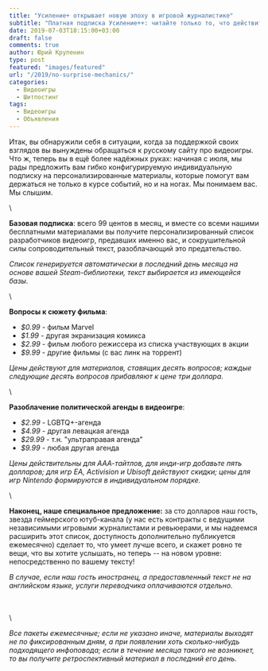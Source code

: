 ```yaml
---
title: "Усиление+ открывает новую эпоху в игровой журналистике"
subtitle: "Платная подписка Усиление++: читайте только то, что действительно для вас важно"
date: 2019-07-03T18:15:00+03:00
draft: false
comments: true
author: Юрий Крупенин
type: post
featured: "images/featured"
url: "/2019/no-surprise-mechanics/"
categories:
  - Видеоигры
  - Шитпостинг
tags:
  - Видеоигры
  - Объявления
---
```


Итак, вы обнаружили себя в ситуации, когда за поддержкой своих взглядов вы вынуждены обращаться к русскому сайту про видеоигры. Что ж, теперь вы в ещё более надёжных руках: начиная с июля, мы рады предложить вам гибко конфигурируемую индивидуальную подписку на персонализированные материалы, которые помогут вам держаться не только в курсе событий, но и на ногах. Мы понимаем вас. Мы слышим.

\

__Базовая подписка__: всего 99 центов в месяц, и вместе со всеми нашими бесплатными материалами вы получите персонализированный список разработчиков видеоигр, предавших именно вас, и сокрушительной силы сопроводительный текст, разоблачающий это предательство.  

 _Список генерируется автоматически в последний день месяца на основе вашей Steam-библиотеки, текст выбирается из имеющейся базы._

\

 __Вопросы к сюжету фильма__:

* _$0.99_ - фильм Marvel
* _$1.99_ - другая экранизация комикса
* _$2.99_ - фильм любого режиссера из списка участвующих в акции
* _$9.99_ - другие фильмы (с вас линк на торрент)

_Цены действуют для материалов, ставящих десять вопросов; каждые следующие десять вопросов прибавляют к цене три доллара._

\

__Разоблачение политической агенды в видеоигре__:

* _$2.99_ - LGBTQ+-агенда
* _$4.99_ - другая левацкая агенда
* _$29.99_ - т.н. "ультраправая агенда"
* _$9.99_ - любая другая агенда

_Цены действительны для ААА-тайтлов, для инди-игр добавьте пять долларов; для игр EA, Activision и Ubisoft действуют скидки; цены для игр Nintendo формируются в индивидуальном порядке._

\

__Наконец, наше специальное предложение:__ за сто долларов наш гость, звезда геймерского ютуб-канала (у нас есть контракты с ведущими независимыми игровыми журналистами и ревьюерами, и мы надеемся расширить этот список, доступность дополнительно публикуется ежемесячно) сделает то, что умеет лучше всего, и скажет ровно те вещи, что вы хотите услышать, но теперь -- на новом уровне: непосредственно по вашему тексту!

_В случае, если наш гость иностранец, а предоставленный текст не на английском языке, услуги переводчика оплачиваются отдельно._

\
\
\

_Все пакеты ежемесячные; если не указано иначе, материалы выходят не по фиксированным дням, а при появлении хоть сколько-нибудь подходящего инфоповода; если в течение месяца такого не возникнет, то вы получите ретроспективный материал в последний его день._